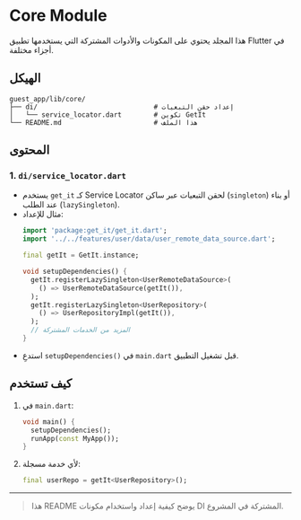 # Core Module

هذا المجلد يحتوي على المكونات والأدوات المشتركة التي يستخدمها تطبيق Flutter في أجزاء مختلفة.

## الهيكل

```text
guest_app/lib/core/
├── di/                             # إعداد حقن التبعيات
│   └── service_locator.dart        # تكوين GetIt
└── README.md                       # هذا الملف
```

## المحتوى

### 1. `di/service_locator.dart`
- يستخدم `get_it` كـ Service Locator لحقن التبعيات عبر ساكن (`singleton`) أو بناء عند الطلب (`lazySingleton`).
- مثال للإعداد:
  ```dart
  import 'package:get_it/get_it.dart';
  import '../../features/user/data/user_remote_data_source.dart';
  
  final getIt = GetIt.instance;

  void setupDependencies() {
    getIt.registerLazySingleton<UserRemoteDataSource>(
      () => UserRemoteDataSource(getIt()),
    );
    getIt.registerLazySingleton<UserRepository>(
      () => UserRepositoryImpl(getIt()),
    );
    // المزيد من الخدمات المشتركة
  }
  ```
- استدعِ `setupDependencies()` في `main.dart` قبل تشغيل التطبيق.

## كيف تستخدم

1. في `main.dart`:
   ```dart
   void main() {
     setupDependencies();
     runApp(const MyApp());
   }
   ```
2. لأي خدمة مسجلة:
   ```dart
   final userRepo = getIt<UserRepository>();
   ```

---

> هذا README يوضح كيفية إعداد واستخدام مكونات DI المشتركة في المشروع.

